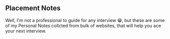 ## Placement Notes     
Well, I'm not a professional to guide for any interview 😁, but these are some of my Personal Notes collcted from bulk of websites, that will help you ace your next interview.
